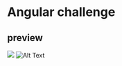 # Angular challenge

## preview
 ![](https://s9.gifyu.com/images/preview.gif)
 ![Alt Text](https://media.giphy.com/media/vFKqnCdLPNOKc/giphy.gif)

